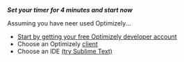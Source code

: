 **_Set your timer for 4 minutes and start now_**

Assuming you have neer used Optimizely...
- [Start by getting your free Optimizely developer account](https://www.optimizely.com/?modal=devsignup)
- Choose an Optimizely [client](https://www.optimizely.com/products/)
- Choose an IDE [(try Sublime Text)](https://www.sublimetext.com/)
